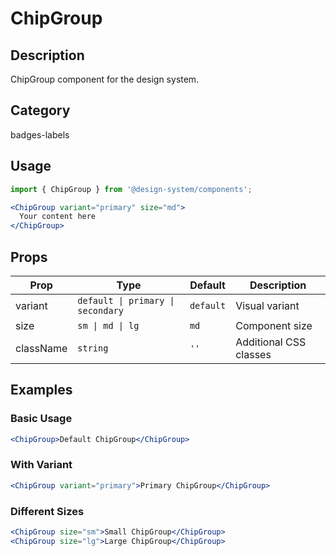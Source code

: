 # ChipGroup

## Description
ChipGroup component for the design system.

## Category
badges-labels

## Usage

```jsx
import { ChipGroup } from '@design-system/components';

<ChipGroup variant="primary" size="md">
  Your content here
</ChipGroup>
```

## Props

| Prop | Type | Default | Description |
|------|------|---------|-------------|
| variant | `default \| primary \| secondary` | `default` | Visual variant |
| size | `sm \| md \| lg` | `md` | Component size |
| className | `string` | `''` | Additional CSS classes |

## Examples

### Basic Usage
```jsx
<ChipGroup>Default ChipGroup</ChipGroup>
```

### With Variant
```jsx
<ChipGroup variant="primary">Primary ChipGroup</ChipGroup>
```

### Different Sizes
```jsx
<ChipGroup size="sm">Small ChipGroup</ChipGroup>
<ChipGroup size="lg">Large ChipGroup</ChipGroup>
```
